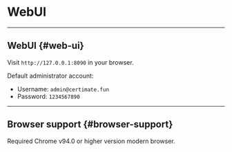 ﻿# WebUI

---

## WebUI {#web-ui}

Visit `http://127.0.0.1:8090` in your browser.

Default administrator account:

- Username: `admin@certimate.fun`
- Password: `1234567890`

---

## Browser support {#browser-support}

Required Chrome v94.0 or higher version modern browser.
